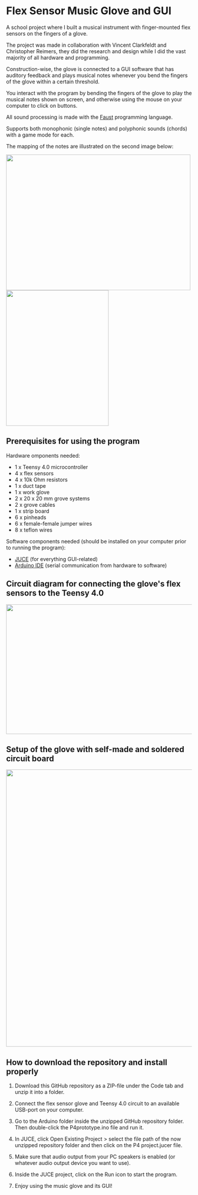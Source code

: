 # Flex Sensor Music Glove and GUI

A school project where I built a musical instrument with finger-mounted flex sensors on the fingers of a glove. 

The project was made in collaboration with Vincent Clarkfeldt and Christopher Reimers, they did the research and design while I did the vast majority of all hardware and programming.

Construction-wise, the glove is connected to a GUI software that has auditory feedback and plays musical notes whenever you bend the fingers of the glove within a certain threshold.

You interact with the program by bending the fingers of the glove to play the musical notes shown on screen, and otherwise using the mouse on your computer to click on buttons.

All sound processing is made with the [Faust](https://faust.grame.fr/) programming language.

Supports both monophonic (single notes) and polyphonic sounds (chords) with a game mode for each.

The mapping of the notes are illustrated on the second image below:

<img src="https://github.com/user-attachments/assets/e9d852c5-2898-43fa-8360-3d5a6b6b4bde" width="500" height="367" />

<img src="https://github.com/user-attachments/assets/5f10c3c6-4972-41b7-a440-814b8c6c3377" width="278" height="367"/>

## Prerequisites for using the program

Hardware omponents needed:

* 1 x Teensy 4.0 microcontroller 
* 4 x flex sensors
* 4 x 10k Ohm resistors
* 1 x duct tape
* 1 x work glove
* 2 x 20 x 20 mm grove systems
* 2 x grove cables
* 1 x strip board
* 6 x pinheads
* 6 x female-female jumper wires
* 8 x teflon wires

Software components needed (should be installed on your computer prior to running the program):
* [JUCE](https://juce.com/) (for everything GUI-related)
* [Arduino IDE](https://www.arduino.cc/en/software) (serial communication from hardware to software)

## Circuit diagram for connecting the glove's flex sensors to the Teensy 4.0

<img src="https://github.com/user-attachments/assets/47069000-e652-43d5-b2e5-3afc92de898a" width="750" height="351" />

## Setup of the glove with self-made and soldered circuit board

<img src="https://github.com/user-attachments/assets/0c9e31c0-ee40-48e9-82e4-da3759ea5f21" width="750" />

## How to download the repository and install properly

1. Download this GitHub repository as a ZIP-file under the Code tab and unzip it into a folder.
   
2. Connect the flex sensor glove and Teensy 4.0 circuit to an available USB-port on your computer.

3. Go to the Arduino folder inside the unzipped GitHub repository folder. Then double-click the P4prototype.ino file and run it.

4. In JUCE, click Open Existing Project > select the file path of the now unzipped repository folder and then click on the P4 project.jucer file.

5. Make sure that audio output from your PC speakers is enabled (or whatever audio output device you want to use).

6. Inside the JUCE project, click on the Run icon to start the program.

7. Enjoy using the music glove and its GUI! 




